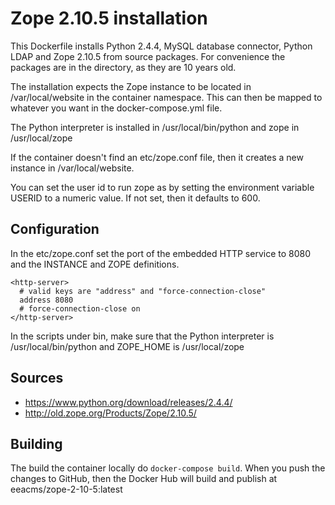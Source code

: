 Zope 2.10.5 installation
========================

This Dockerfile installs Python 2.4.4, MySQL database connector, Python LDAP
and Zope 2.10.5 from source packages. For convenience the packages are in
the directory, as they are 10 years old.

The installation expects the Zope instance to be located in /var/local/website
in the container namespace. This can then be mapped to whatever you want in the
docker-compose.yml file.

The Python interpreter is installed in /usr/local/bin/python and zope in /usr/local/zope

If the container doesn't find an etc/zope.conf file, then it creates a new instance
in /var/local/website.

You can set the user id to run zope as by setting the environment variable USERID to
a numeric value. If not set, then it defaults to 600.

Configuration
-------------
In the etc/zope.conf set the port of the embedded HTTP service to 8080 and the INSTANCE
and ZOPE definitions.
```
<http-server>
  # valid keys are "address" and "force-connection-close"
  address 8080
  # force-connection-close on
</http-server>
```
In the scripts under bin, make sure that the Python interpreter is /usr/local/bin/python
and ZOPE_HOME is /usr/local/zope

Sources
-------
* https://www.python.org/download/releases/2.4.4/
* http://old.zope.org/Products/Zope/2.10.5/

Building
--------

The build the container locally do `docker-compose build`. When you push the changes to GitHub,
then the Docker Hub will build and publish at eeacms/zope-2-10-5:latest
